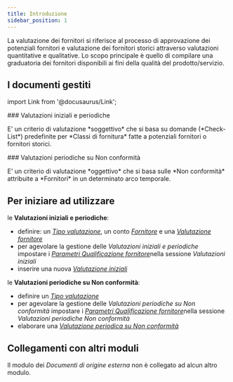 ```yaml
---
title: Introduzione
sidebar_position: 1
---
```


La valutazione dei fornitori si riferisce al processo di approvazione dei potenziali fornitori e valutazione dei fornitori storici attraverso valutazioni quantitative e qualitative. Lo scopo principale è quello di compilare una graduatoria dei fornitori disponibili ai fini della qualità del prodotto/servizio.   


## I documenti gestiti

import Link from '@docusaurus/Link';

<div className="cardContainer">
    <div className="card">
###     <Link to="/docs/quality/vendor-rating/initial-vendor-rating">Valutazioni iniziali e periodiche</Link>
        <p>E' un criterio di valutazione *soggettivo* che si basa su domande (*Check-List*) predefinite per *Classi di fornitura* fatte a potenziali fornitori o fornitori storici.</p>
    </div>
    <div className="card">
###     <Link to="/docs/quality/vendor-rating/vendor-rating-on-nc">Valutazioni periodiche su Non conformità</Link>
        <p>E' un criterio di valutazione *oggettivo* che si basa sulle *Non conformità* attribuite a *Fornitori* in un determinato arco temporale.</p>
    </div>
</div>


## Per iniziare ad utilizzare   

le **Valutazioni iniziali e periodiche**:
- definire: un [*Tipo valutazione*](/docs/configurations/tables/quality/vendor-rating/vendor-rating-type), un conto [*Fornitore*](/docs/erp-home/registers/contacts/create-new-contact/accounting-data/accounting-data-intro) e una [*Valutazione fornitore*](/docs/configurations/tables/quality/vendor-rating/vendor-ratings)   
- per agevolare la gestione delle *Valutazioni iniziali e periodiche* impostare i [*Parametri Qualificazione fornitore*](/docs/configurations/parameters/quality/vendor-ratings)nella sessione *Valutazioni iniziali*   
- inserire una nuova [*Valutazione iniziali*](/docs/quality/vendor-rating/initial-vendor-rating)   

le **Valutazioni periodiche su Non conformità**:
- definire un [*Tipo valutazione*](/docs/configurations/tables/quality/vendor-rating/vendor-rating-type)   
- per agevolare la gestione delle *Valutazioni periodiche su Non conformità* impostare i [*Parametri Qualificazione fornitore*](/docs/configurations/parameters/quality/vendor-ratings)nella sessione *Valutazioni periodiche Non conformità*   
- elaborare una [*Valutazione periodica su Non conformità*](/docs/quality/vendor-rating/vendor-rating-on-nc)   


## Collegamenti con altri moduli
Il modulo dei *Documenti di origine esterna* non è collegato ad alcun altro modulo.   
